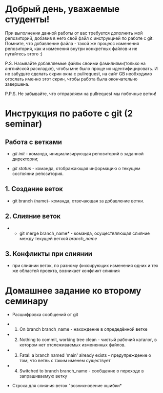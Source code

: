 # Добрый день, уважаемые студенты! 
  При выполнении данной работы от вас требуется дополнить мой репозиторий, добавив в него свой файл с инструкцией по работе с git. Помните, что добавление файла - такой же процесс изменения репозитория, как и изменения внутри конкретных файлов и не пугайтесь этого :)

  P.S. Называйте добавляемые файлы своими фамилиями(только на английской раскладке), чтобы мне было проще их идентифицировать. И не забудьте сделать скрин окна с pullrequest, на сайт GB необходимо отослать именно этот скрин, чтобы работа была окончательно завершена.

  P.P.S. Не забывайте, что отправляем на pullrequest мы побочные ветки!

  # Инструкция по работе с git (2 seminar)
## Работа с ветками

* *git init* - команда, инициализирующая репозиторий в заданной директории;

* *git status* - команда, отображающая информацию о текущем состоянии репозитория.

## 1. Создание веток

* git branch (name)- команда, отвечающая за добавление ветки.

## 2. Слияние веток

* * git merge branch_name* - команда, осуществляющая слияние между текущей веткой *branch_name*

## 3. Конфликты при слиянии

* при слиянии веток, по разному фиксирующих изменения одних и тех же областей проекта, возникает конфликт слияния


# Домашнее задание ко второму семинару

* Расшифровка сообщений от git

* 1. On branch branch_name - нахождение в опредедённой ветке

* 2. Nothing to commit, working tree clean - чистый рабочий каталог, в котором нет отслеживаемых измененных файлов.

* 3. Fatal: a branch named 'main' already exists - предупреждение о том, что ветвь с таким именем существует

* 4. Switched to branch branch_name - сообщение о переходе в запрашиваемую ветку

* Строка для слияния веток "возникновение ошибки*
